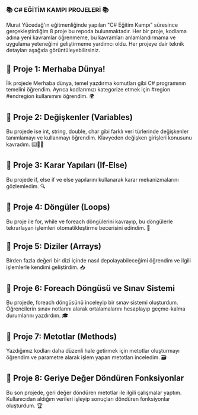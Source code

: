  ### 📚 C# EĞİTİM KAMPI PROJELERİ 📚
 Murat Yücedağ'ın eğitmenliğinde yapılan "C# Eğitim Kampı" süresince gerçekleştirdiğim 8 proje bu repoda bulunmaktadır. Her bir proje, kodlama adına yeni kavramlar öğrenmeme, bu kavramları anlamlandırmama ve uygulama yeteneğimi geliştirmeme yardımcı oldu.  Her projeye dair teknik detayları aşağıda görüntüleyebilirsiniz.

 ## 📍 Proje 1: Merhaba Dünya!
 İlk projede Merhaba dünya, temel yazdırma komutları gibi C# programının temelini öğrendim. Ayrıca kodlarımızı kategorize etmek için #region #endregion kullanımını öğrendim. 🌍
 
 ## 📍 Proje 2: Değişkenler (Variables)
 Bu projede ise int, string, double, char gibi farklı veri türlerinde değişkenler tanımlamayı ve kullanmayı öğrendim. Klavyeden değişken girişleri konusunu kavradım. ⌨️🔡🔢
  
 ## 📍 Proje 3: Karar Yapıları (If-Else)
 Bu projede if, else if ve else yapılarını kullanarak karar mekanizmalarını gözlemledim. 🔍

 ## 📍 Proje 4: Döngüler (Loops)
 Bu proje ile for, while ve foreach döngülerini kavrayıp, bu döngülerle tekrarlayan işlemleri otomatikleştirme becerisini edindim. 🔁

 ## 📍 Proje 5: Diziler (Arrays)
 Birden fazla değeri bir dizi içinde nasıl depolayabileceğimi öğrendim ve ilgili işlemlerle kendimi geliştirdim. 📥

 ## 📍 Proje 6: Foreach Döngüsü ve Sınav Sistemi
 Bu projede, foreach döngüsünü inceleyip bir sınav sistemi oluşturdum. Öğrencilerin sınav notlarını alarak ortalamalarını hesaplayıp geçme-kalma durumlarını yazdırdım. 🎓

 ## 📍 Proje 7: Metotlar (Methods)
 Yazdığımız kodları daha düzenli hale getirmek için metotlar oluşturmayı öğrendim ve parametre alarak işlem yapan metotları inceledim. 🗃

 ## 📍 Proje 8: Geriye Değer Döndüren Fonksiyonlar
 Bu son projede, geri değer döndüren metotlar ile ilgili çalışmalar yaptım. Kullanıcıdan aldığım verileri işleyip sonuçları döndüren fonksiyonlar oluşturdum. 🏆
 
